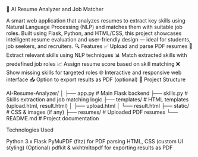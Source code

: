 🧠 AI Resume Analyzer and Job Matcher

A smart web application that analyzes resumes to extract key skills using Natural Language Processing (NLP) and matches them with suitable job roles. Built using Flask, Python, and HTML/CSS, this project showcases intelligent resume evaluation and user-friendly design — ideal for students, job seekers, and recruiters.
🔍 Features
    ✅ Upload and parse PDF resumes
    🧠 Extract relevant skills using NLP techniques
    📊 Match extracted skills with predefined job roles
    📈 Assign resume score based on skill matching
    ❌ Show missing skills for targeted roles
    🌐 Interactive and responsive web interface
    📥 Option to export results as PDF (optional)
📁 Project Structure

AI-Resume-Analyzer/
│
├── app.py                # Main Flask backend
├── skills.py             # Skills extraction and job matching logic
├── templates/            # HTML templates (upload.html, result.html)
│   ├── upload.html
│   └── result.html
├── static/               # CSS & images (if any)
├── resumes/              # Uploaded PDF resumes
└── README.md             # Project documentation

 Technologies Used

Python 3.x
Flask
PyMuPDF (fitz) for PDF parsing
HTML, CSS (custom UI styling)
(Optional) pdfkit & wkhtmltopdf for exporting results as PDF

